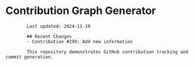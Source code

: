 # Contribution Graph Generator
            
            Last updated: 2024-11-19
            
            ## Recent Changes
            - Contribution #299: Add new information
            
            This repository demonstrates GitHub contribution tracking and commit generation.
        